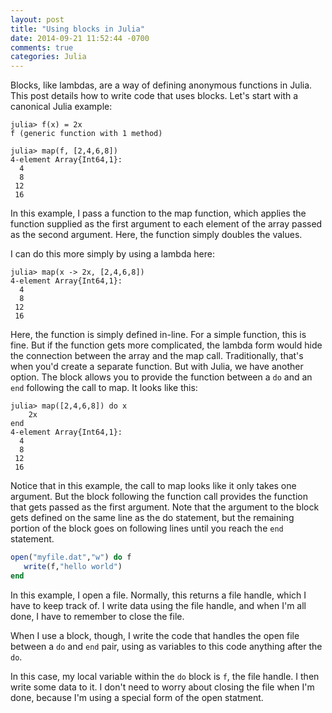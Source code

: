 ```yaml
---
layout: post
title: "Using blocks in Julia"
date: 2014-09-21 11:52:44 -0700
comments: true
categories: Julia
---
```

Blocks, like lambdas, are a way of defining anonymous functions in Julia. This
post details how to write code that uses blocks. Let's start with a canonical
Julia example:

``` jlcon Canonical example using map
julia> f(x) = 2x
f (generic function with 1 method)

julia> map(f, [2,4,6,8])
4-element Array{Int64,1}:
  4
  8
 12
 16
```

In this example, I pass a function to the map function, which applies the
function supplied as the first argument to each element of the array passed as
the second argument. Here, the function simply doubles the values.

I can do this more simply by using a lambda here:
``` jlcon Canonical lambda example using map
julia> map(x -> 2x, [2,4,6,8])
4-element Array{Int64,1}:
  4
  8
 12
 16
```

Here, the function is simply defined in-line. For a simple function, this is
fine. But if the function gets more complicated, the lambda form would
hide the connection between the array and the map call. Traditionally, that's
when you'd create a separate function. But with Julia, we have another option.
The block allows you to provide the function between a `do` and an `end`
following the call to map. It looks like this:
``` jlcon Canonical block example using map
julia> map([2,4,6,8]) do x
    2x
end
4-element Array{Int64,1}:
  4
  8
 12
 16
```

Notice that in this example, the call to map looks like it only takes one
argument. But the block following the function call provides the function that
gets passed as the first argument. Note that the argument to the block gets
defined on the same line as the do statement, but the remaining portion of the
block goes on following lines until you reach the `end` statement.


``` julia Using a block to write file contents
open("myfile.dat","w") do f
   write(f,"hello world")
end
```

In this example, I open a file. Normally, this returns a file handle, which I
have to keep track of. I write data using the file handle, and when I'm all
done, I have to remember to close the file.

When I use a block, though, I write the code that handles the open file
between a `do` and `end` pair, using as variables to this code anything after
the `do`.

In this case, my local variable within the `do` block is `f`, the file handle.
I then write some data to it. I don't need to worry about closing the file
when I'm done, because I'm using a special form of the open statment.
